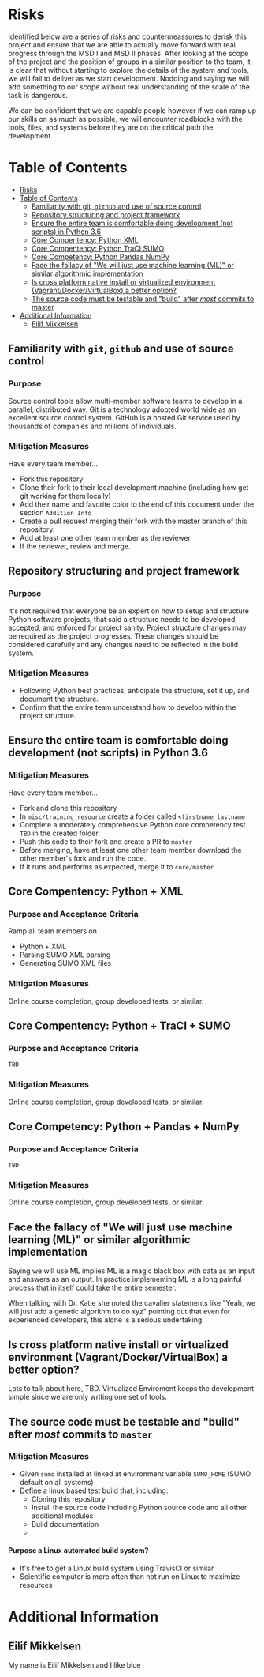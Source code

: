 # Risks
Identified below are a series of risks and countermeassures to derisk this project and ensure that we are able to actually
move forward with real progress through the MSD I and MSD II phases.  After looking at the scope of the project
and the position of groups in a similar position to the team, it is clear that without starting to explore the details
of the system and tools, we will fail to deliver as we start development.  Nodding and saying we will add something to our scope
without real understanding of the scale of the task is dangerous.  

We can be confident that we are capable people however if we can ramp up our skills on as much as possible, we will encounter
roadblocks with the tools, files, and systems before they are on the critical path the development.

Table of Contents
=================

   * [Risks](#risks)
   * [Table of Contents](#table-of-contents)
      * [Familiarity with git, <code>github</code> and use of source control](#familiarity-with-git-github-and-use-of-source-control)
      * [Repository structuring and project framework](#repository-structuring-and-project-framework)
      * [Ensure the entire team is comfortable doing development (not scripts) in Python 3.6](#ensure-the-entire-team-is-comfortable-doing-development-not-scripts-in-python-36)
      * [Core Compentency: Python   XML](#core-compentency-python--xml)
      * [Core Compentency: Python   TraCI   SUMO](#core-compentency-python--traci--sumo)
      * [Core Competency: Python   Pandas   NumPy](#core-competency-python--pandas--numpy)
      * [Face the fallacy of "We will just use machine learning (ML)" or similar algorithmic implementation](#face-the-fallacy-of-we-will-just-use-machine-learning-ml-or-similar-algorithmic-implementation)
      * [Is cross platform native install or virtualized environment (Vagrant/Docker/VirtualBox) a better option?](#is-cross-platform-native-install-or-virtualized-environment-vagrantdockervirtualbox-a-better-option)
      * [The source code must be testable and "build" after <em>most</em> commits to master](#the-source-code-must-be-testable-and-build-after-most-commits-to-master)
   * [Additional Information](#additional-information)
      * [Eilif Mikkelsen](#eilif-mikkelsen)
      
## Familiarity with `git`, `github` and use of source control
### Purpose
Source control tools allow multi-member software teams to develop in a parallel, distributed way.  Git 
is a technology adopted world wide as an excellent source control system. GitHub is a hosted Git service
used by thousands of companies and millions of individuals.

###  Mitigation Measures
Have every team member...
* Fork this repository
* Clone their fork to their local development machine (including how get git working for them locally)
* Add their name and favorite color to the end of this document under the section `Addition Info`
* Create a pull request merging their fork with the master branch of this repository.
* Add at least one other team member as the reviewer
* If the reviewer, review and merge.

            

## Repository structuring and project framework
### Purpose
It's not required that everyone be an expert on how to setup and structure Python software projects, that said
a structure needs to be developed, accepted, and enforced for project sanity.  Project structure changes may be required
as the project progresses.  These changes should be considered carefully and any changes need to be reflected in the build system. 

### Mitigation Measures
* Following Python best practices, anticipate the structure, set it up, and document the structure.
* Confirm that the entire team understand how to develop within the project structure.



## Ensure the entire team is comfortable doing development (not scripts) in Python 3.6
### Mitigation Measures
Have every team member...
* Fork and clone this repository
* In `misc/training_resource` create a folder called `<firstname_lastname`
* Complete a moderately comprehensive Python core competency test `TBD` in the created folder
* Push this code to their fork and create a PR to `master`
* Before merging, have at least one other team member download the other member's fork and run the code.
* If it runs and performs as expected, merge it to `core/master`


## Core Compentency: Python + XML
### Purpose and Acceptance Criteria
Ramp all team members on 
- Python + XML
- Parsing SUMO XML parsing
- Generating SUMO XML files

### Mitigation Measures
Online course completion, group developed tests, or similar.




## Core Compentency: Python + TraCI + SUMO
### Purpose and Acceptance Criteria
`TBD`

### Mitigation Measures
Online course completion, group developed tests, or similar.



## Core Competency: Python + Pandas + NumPy
### Purpose and Acceptance Criteria
`TBD`

### Mitigation Measures
Online course completion, group developed tests, or similar.




## Face the fallacy of "We will just use machine learning (ML)" or similar algorithmic implementation
Saying we will use ML implies ML is a magic black box with data as an input and answers as an output.  In practice implementing ML
is a long painful process that in itself could take the entire semester.  

When talking with Dr. Katie she noted the cavalier statements  like "Yeah, we will just add a genetic algorithm to do xyz" pointing out that even for experienced developers, this alone is a 
serious undertaking. 


## Is cross platform native install or virtualized environment (Vagrant/Docker/VirtualBox) a better option?
Lots to talk about here, TBD.  Virtualized Enviroment keeps the development simple since we are only writing one set of tools.




## The source code must be testable and "build" after _most_ commits to `master`
### Mitigation Measures
* Given `sumo` installed at linked at environment variable `SUMO_HOME` (SUMO default on all systems)
* Define a linux based test build that, including:
    * Cloning this repository
    * Install the source code including Python source code and all other additional modules
    * Build documentation
    * 

#### Purpose a Linux automated build system?
- It's free to get a Linux build system using TravisCI or similar
- Scientific computer is more often than not run on Linux to maximize resources



# Additional Information
##  Eilif Mikkelsen
My name is Eilif Mikkelsen and I like blue
